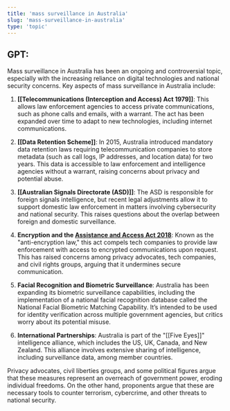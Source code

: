 ```yaml
---
title: 'mass surveillance in Australia'
slug: 'mass-surveillance-in-australia'
type: 'topic'
---
```


## GPT:

Mass surveillance in Australia has been an ongoing and controversial topic, especially with the increasing reliance on digital technologies and national security concerns. Key aspects of mass surveillance in Australia include:

1. **[[Telecommunications (Interception and Access) Act 1979]]**: This allows law enforcement agencies to access private communications, such as phone calls and emails, with a warrant. The act has been expanded over time to adapt to new technologies, including internet communications.

2. **[[Data Retention Scheme]]**: In 2015, Australia introduced mandatory data retention laws requiring telecommunication companies to store metadata (such as call logs, IP addresses, and location data) for two years. This data is accessible to law enforcement and intelligence agencies without a warrant, raising concerns about privacy and potential abuse.

3. **[[Australian Signals Directorate (ASD)]]**: The ASD is responsible for foreign signals intelligence, but recent legal adjustments allow it to support domestic law enforcement in matters involving cybersecurity and national security. This raises questions about the overlap between foreign and domestic surveillance.

4. **Encryption and the [Assistance and Access Act 2018](https://www.homeaffairs.gov.au/about-us/our-portfolios/national-security/lawful-access-telecommunications/data-encryption)**: Known as the "anti-encryption law," this act compels tech companies to provide law enforcement with access to encrypted communications upon request. This has raised concerns among privacy advocates, tech companies, and civil rights groups, arguing that it undermines secure communication.

5. **Facial Recognition and Biometric Surveillance**: Australia has been expanding its biometric surveillance capabilities, including the implementation of a national facial recognition database called the National Facial Biometric Matching Capability. It’s intended to be used for identity verification across multiple government agencies, but critics worry about its potential misuse.

6. **International Partnerships**: Australia is part of the "[[Five Eyes]]" intelligence alliance, which includes the US, UK, Canada, and New Zealand. This alliance involves extensive sharing of intelligence, including surveillance data, among member countries.

Privacy advocates, civil liberties groups, and some political figures argue that these measures represent an overreach of government power, eroding individual freedoms. On the other hand, proponents argue that these are necessary tools to counter terrorism, cybercrime, and other threats to national security.